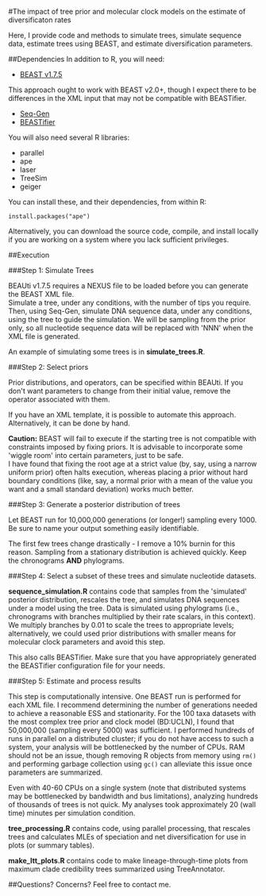 #The impact of tree prior and molecular clock models on the estimate of diversificaton rates

Here, I provide code and methods to simulate trees, simulate sequence data, estimate trees 
using BEAST, and estimate diversification parameters.

##Dependencies
In addition to R, you will need:
* [BEAST v1.7.5](https://code.google.com/p/beast-mcmc/downloads/list?can=4&q=)

This approach ought to work with BEAST v2.0+, though I expect there to be differences in the XML input 
that may not be compatible with BEASTifier.

* [Seq-Gen](http://tree.bio.ed.ac.uk/software/seqgen/)
* [BEASTifier](https://github.com/josephwb/BEASTifier)

You will also need several R libraries:
* parallel
* ape
* laser
* TreeSim
* geiger

You can install these, and their dependencies, from within R:
```
install.packages("ape")
```

Alternatively, you can download the source code, compile, and install locally if you are 
working on a system where you lack sufficient privileges.


##Execution

###Step 1: Simulate Trees

BEAUti v1.7.5 requires a NEXUS file to be loaded before you can generate the BEAST XML file.  
Simulate a tree, under any conditions, with the number of tips you require.  Then, using Seq-Gen, 
simulate DNA sequence data, under any conditions, using the tree to guide the simulation.  We will 
be sampling from the prior only, so all nucleotide sequence data will be replaced with 'NNN' when 
the XML file is generated.

An example of simulating some trees is in **simulate_trees.R**.

###Step 2: Select priors

Prior distributions, and operators, can be specified within BEAUti.  If you don't want parameters 
to change from their initial value, remove the operator associated with them.

If you have an XML template, it is possible to automate this approach.  Alternatively, it can be 
done by hand.

**Caution:** BEAST will fail to execute if the starting tree is not compatible with constraints imposed 
by fixing priors.  It is advisable to incorporate some 'wiggle room' into certain parameters, just to be safe.  
I have found that fixing the root age at a strict value (by, say, using a narrow uniform prior) often halts 
execution, whereas placing a prior without hard boundary conditions (like, say, a normal prior with a mean of the value you want 
and a small standard deviation) works much better.

###Step 3: Generate a posterior distribution of trees

Let BEAST run for 10,000,000 generations (or longer!) sampling every 1000.  Be sure to name your 
output something easily identifiable.

The first few trees change drastically - I remove a 10% burnin for this reason.  Sampling from a stationary distribution 
is achieved quickly.  Keep the chronograms **AND** phylograms.

###Step 4: Select a subset of these trees and simulate nucleotide datasets.

**sequence_simulation.R** contains code that samples from the 'simulated' posterior distribution, 
rescales the tree, and simulates DNA sequences under a model using the tree.  Data is simulated using 
phylograms (i.e., chronograms with branches multiplied by their rate scalars, in this context).  We multiply branches 
by 0.01 to scale the trees to appropriate levels; alternatively, we could used prior distributions with smaller means for 
molecular clock parameters and avoid this step.

This also calls BEASTifier.  Make sure that you have appropriately generated the BEASTifier configuration file 
for your needs.

###Step 5: Estimate and process results

This step is computationally intensive.  One BEAST run is performed for each XML file.  I recommend determining 
the number of generations needed to achieve a reasonable ESS and stationarity.  For the 100 taxa datasets with the 
most complex tree prior and clock model (BD:UCLN), I found that 50,000,000 (sampling every 5000) 
was sufficient.  I performed hundreds of runs in parallel on a distributed cluster; if you do not 
have access to such a system, your analysis will be bottlenecked by the number of CPUs.  RAM should 
not be an issue, though removing R objects from memory using ```rm()``` and performing garbage collection using ```gc()``` 
can alleviate this issue once parameters are summarized.

Even with 40-60 CPUs on a single system (note that distributed systems may be bottlenecked by 
bandwidth and bus limitations), analyzing hundreds of thousands of trees is not quick.  My analyses 
took approximately 20 (wall time) minutes per simulation condition.

**tree_processing.R** contains code, using parallel processing, that rescales trees and calculates 
MLEs of speciation and net diversification for use in plots (or summary tables).

**make_ltt_plots.R** contains code to make lineage-through-time plots from maximum clade credibility 
trees summarized using TreeAnnotator.

##Questions? Concerns?  Feel free to contact me. 


